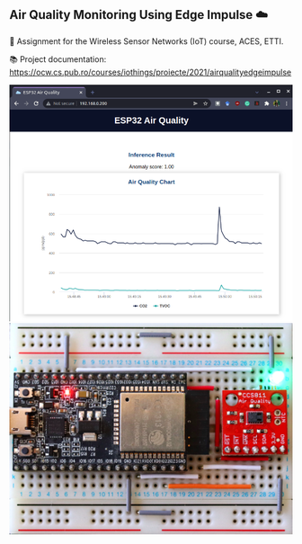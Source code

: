 ## Air Quality Monitoring Using Edge Impulse ☁️

🎒 Assignment for the Wireless Sensor Networks (IoT) course, ACES, ETTI.

📚 Project documentation: https://ocw.cs.pub.ro/courses/iothings/proiecte/2021/airqualityedgeimpulse

<img src="ui.png" width="600"/>
<br/>
<img src="circuit.jpeg" width="600"/>
